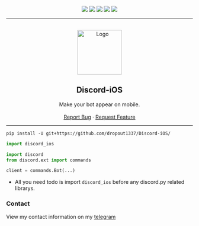 <div id="top"></div>
<p align="center">
  <img src="https://img.shields.io/github/contributors/dropout1337/Discord-iOS.svg?style=for-the-badge"/>
  <img src="https://img.shields.io/github/forks/dropout1337/Discord-iOS.svg?style=for-the-badge"/>
  <img src="https://img.shields.io/github/stars/dropout1337/Discord-iOS.svg?style=for-the-badge"/>
  <img src="https://img.shields.io/github/issues/dropout1337/Discord-iOS.svg?style=for-the-badge"/>
  <img src="https://img.shields.io/github/license/dropout1337/Discord-iOS.svg?style=for-the-badge"/>
</p>
  
---------------------------------------
  
<br/>
<div align="center">
  <a href="https://github.com/dropout1337/Discord-iOS">
    <img src="https://discord.com/assets/9f6f9cd156ce35e2d94c0e62e3eff462.png" alt="Logo" width="120" height="120">
  </a>
  
  <h2 align="center">Discord-iOS</h3>

  <p align="center">
    Make your bot appear on mobile.
    <br />
    <br />
    <a href="https://github.com/dropout1337/Discord-iOS/issues">Report Bug</a>
    ·
    <a href="https://github.com/dropout1337/Discord-iOS/issues">Request Feature</a>
  </p>
</div>

---------------------------------------

```
pip install -U git+https://github.com/dropout1337/Discord-iOS/
```

```py
import discord_ios

import discord
from discord.ext import commands

client = commands.Bot(...)
```
- All you need todo is import `discord_ios` before any discord.py related librarys.

### Contact
View my contact information on my [telegram](https://t.me/dropoutuwu/)

